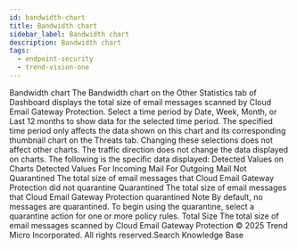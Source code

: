 ```yaml
---
id: bandwidth-chart
title: Bandwidth chart
sidebar_label: Bandwidth chart
description: Bandwidth chart
tags:
  - endpoint-security
  - trend-vision-one
---
```


 Bandwidth chart The Bandwidth chart on the Other Statistics tab of Dashboard displays the total size of email messages scanned by Cloud Email Gateway Protection. Select a time period by Date, Week, Month, or Last 12 months to show data for the selected time period. The specified time period only affects the data shown on this chart and its corresponding thumbnail chart on the Threats tab. Changing these selections does not affect other charts. The traffic direction does not change the data displayed on charts. The following is the specific data displayed: Detected Values on Charts Detected Values For Incoming Mail For Outgoing Mail Not Quarantined The total size of email messages that Cloud Email Gateway Protection did not quarantine Quarantined The total size of email messages that Cloud Email Gateway Protection quarantined Note By default, no messages are quarantined. To begin using the quarantine, select a quarantine action for one or more policy rules. Total Size The total size of email messages scanned by Cloud Email Gateway Protection © 2025 Trend Micro Incorporated. All rights reserved.Search Knowledge Base